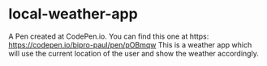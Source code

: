 # local-weather-app
A Pen created at CodePen.io. You can find this one at https: https://codepen.io/bipro-paul/pen/pOBmqw
 This is a weather app which will use the current location of the user and show the weather accordingly.

